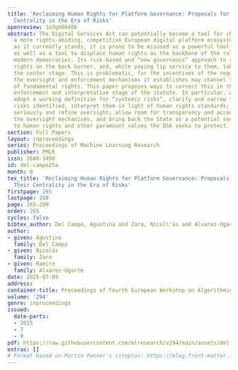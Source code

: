 ```yaml
---
title: 'Reclaiming Human Rights for Platform Governance: Proposals for Restoring Their
  Centrality in the Era of Risks'
openreview: 1o3gH064O6
abstract: The Digital Services Act can potentially become a tool for change toward
  a more rights-abiding, competitive European digital platform ecosystem. However,
  as it currently stands, it is prone to be misused as a powerful tool for censorship
  as well as a tool to displace human rights as the backbone of the rule of law in
  modern democracies. Its risk-based and “new governance” approach to regulation puts
  rights on the back burner, and, while paying lip service to them, takes them off
  the center stage. This is problematic, for the incentives of the regulation and
  the oversight and enforcement mechanisms it establishes may channel the violation
  of fundamental rights. This paper proposes ways to correct this in the incipient
  enforcement and interpretative stage of the statute. In particular, we propose to
  adopt a working definition for “systemic risks”, clarify and narrow the individual
  risks identified, interpret them in light of human rights standards; take proportionality
  seriously and refine oversight; allow room for transparency and accountability for
  the oversight mechanisms, and bring back the State as a potential source of risks
  to human rights and other paramount values the DSA seeks to protect.
section: Full Papers
layout: inproceedings
series: Proceedings of Machine Learning Research
publisher: PMLR
issn: 2640-3498
id: del-campo25a
month: 0
tex_title: 'Reclaiming Human Rights for Platform Governance: Proposals for Restoring
  Their Centrality in the Era of Risks'
firstpage: 265
lastpage: 280
page: 265-280
order: 265
cycles: false
bibtex_author: Del Campo, Agustina and Zara, Nicol\'as and Alvarez-Ugarte, Ramiro
author:
- given: Agustina
  family: Del Campo
- given: Nicolás
  family: Zara
- given: Ramiro
  family: Alvarez-Ugarte
date: 2025-07-09
address:
container-title: Proceedings of Fourth European Workshop on Algorithmic Fairness
volume: '294'
genre: inproceedings
issued:
  date-parts:
  - 2025
  - 7
  - 9
pdf: https://raw.githubusercontent.com/mlresearch/v294/main/assets/del-campo25a/del-campo25a.pdf
extras: []
# Format based on Martin Fenner's citeproc: https://blog.front-matter.io/posts/citeproc-yaml-for-bibliographies/
---
```

